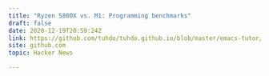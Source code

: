```yaml
---
title: "Ryzen 5800X vs. M1: Programming benchmarks"
draft: false
date: 2020-12-19T20:59:24Z
link: https://github.com/tuhdo/tuhdo.github.io/blob/master/emacs-tutor/zen3_vs_m1.org?utm_medium=RSS&utm_source=hune
site: github.com
topic: Hacker News  

---
```

